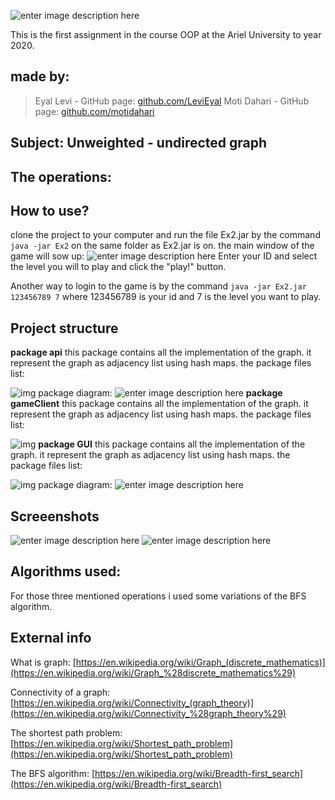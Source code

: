
![enter image description here](https://i.ibb.co/pnTVKDV/pokemon-logo.png)

This is the first assignment in the course OOP at the Ariel University to year 2020.

## made by:

> Eyal Levi - GitHub page: [github.com/LeviEyal](github.com/LeviEyal)
> Moti Dahari - GitHub page: [github.com/motidahari](github.com/motidahari)


## Subject: Unweighted - undirected graph


## The operations:


## How to use?
clone the project to your computer and run the file Ex2.jar by the command `java -jar Ex2` on the same folder as Ex2.jar is on.
the main window of the game will sow up:
![enter image description here](https://i.paste.pics/8d6a502dc74bf155be1503eed6825784.png)
Enter your ID and select the level you will to play and click the "play!" button.

Another way to login to the game is by the command `java -jar Ex2.jar 123456789 7` where 123456789 is your id and 7 is the level you want to play. 
## Project structure

**package api**
this package contains all the implementation of the graph.
it represent the graph as adjacency list using hash maps.
 the package files list:

![img](https://i.paste.pics/5f95e39de017ccee8c03ba3cd987aef1.png)
package diagram:
![enter image description here](https://i.paste.pics/a8d3d2e83353cacd8c4e194380f84700.png)
**package gameClient**
this package contains all the implementation of the graph.
it represent the graph as adjacency list using hash maps.
 the package files list:

![img](https://i.paste.pics/55a1ddffc1ba282d8a18dd8a31683f2f.png)
**package GUI**
this package contains all the implementation of the graph.
it represent the graph as adjacency list using hash maps.
 the package files list:

![img](https://i.paste.pics/3aa139a8e89a9512d4f70cb083f083b1.png)
package diagram:
![enter image description here](https://i.paste.pics/128b76d9b16269bd03d89e0b686b9c72.png)

## Screeenshots
![enter image description here](https://i.paste.pics/8c4d6603dc096cc880bdcb3f72a546db.png)
![enter image description here](https://i.paste.pics/409c154b914c8923b082081188273f73.png)

## Algorithms used:
For those three mentioned operations i used some variations of the BFS algorithm.

## External info
What is graph: [https://en.wikipedia.org/wiki/Graph_(discrete_mathematics)](https://en.wikipedia.org/wiki/Graph_%28discrete_mathematics%29)

Connectivity of a graph: [https://en.wikipedia.org/wiki/Connectivity_(graph_theory)](https://en.wikipedia.org/wiki/Connectivity_%28graph_theory%29)

The shortest path problem: [https://en.wikipedia.org/wiki/Shortest_path_problem](https://en.wikipedia.org/wiki/Shortest_path_problem)

The BFS algorithm: [https://en.wikipedia.org/wiki/Breadth-first_search](https://en.wikipedia.org/wiki/Breadth-first_search)
